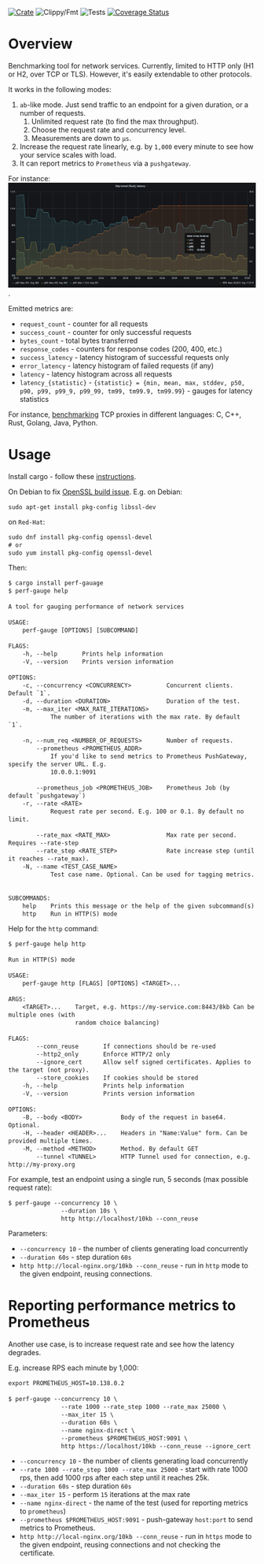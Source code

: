 [![Crate](https://img.shields.io/crates/v/perf-gauge.svg)](https://crates.io/crates/perf-gauge)
![Clippy/Fmt](https://github.com/xnuter/perf-gauge/workflows/Clippy/Fmt/badge.svg)
![Tests](https://github.com/xnuter/perf-gauge/workflows/Tests/badge.svg)
[![Coverage Status](https://coveralls.io/repos/github/xnuter/perf-gauge/badge.svg?branch=main)](https://coveralls.io/github/xnuter/perf-gauge?branch=main)

Overview
========

Benchmarking tool for network services. Currently, limited to HTTP only (H1 or H2, over TCP or TLS).
However, it's easily extendable to other protocols.

It works in the following modes:

1. `ab`-like mode. Just send traffic to an endpoint for a given duration, or a number of requests. 
   1. Unlimited request rate (to find the max throughput).
   1. Choose the request rate and concurrency level.
   1. Measurements are down to `µs`.
1. Increase the request rate linearly, e.g. by `1,000` every minute to see how your service scales with load.
1. It can report metrics to `Prometheus` via a `pushgateway`.

For instance: ![](./examples/prom/http-tunnel-rust-latency.png).

Emitted metrics are:
* `request_count` - counter for all requests
* `success_count` - counter for only successful requests
* `bytes_count` - total bytes transferred
* `response_codes` - counters for response codes (200, 400, etc.)
* `success_latency` - latency histogram of successful requests only
* `error_latency` - latency histogram of failed requests (if any)
* `latency` - latency histogram across all requests
* `latency_{statistic}` - `{statistic} = {min, mean, max, stddev, p50, p90, p99, p99_9, p99_99, tm99, tm99.9, tm99.99}` - gauges for latency statistics

For instance, [benchmarking](https://github.com/xnuter/perf-gauge/wiki/Benchmarking-TCP-Proxies-written-in-different-languages:-C,-CPP,-Rust,-Golang,-Java,-Python) TCP proxies in different languages: C, C++, Rust, Golang, Java, Python.

Usage
======

Install cargo - follow these [instructions](https://doc.rust-lang.org/cargo/getting-started/installation.html).

On Debian to fix [OpenSSL build issue](https://docs.rs/openssl/0.10.30/openssl/). E.g. on Debian:

```
sudo apt-get install pkg-config libssl-dev
```

on `Red-Hat`:
```
sudo dnf install pkg-config openssl-devel
# or
sudo yum install pkg-config openssl-devel
```

Then:
```
$ cargo install perf-gauage
$ perf-gauge help 

A tool for gauging performance of network services

USAGE:
    perf-gauge [OPTIONS] [SUBCOMMAND]

FLAGS:
    -h, --help       Prints help information
    -V, --version    Prints version information

OPTIONS:
    -c, --concurrency <CONCURRENCY>          Concurrent clients. Default `1`.
    -d, --duration <DURATION>                Duration of the test.
    -m, --max_iter <MAX_RATE_ITERATIONS>
            The number of iterations with the max rate. By default `1`.

    -n, --num_req <NUMBER_OF_REQUESTS>       Number of requests.
        --prometheus <PROMETHEUS_ADDR>
            If you'd like to send metrics to Prometheus PushGateway, specify the server URL. E.g.
            10.0.0.1:9091

        --prometheus_job <PROMETHEUS_JOB>    Prometheus Job (by default `pushgateway`)
    -r, --rate <RATE>
            Request rate per second. E.g. 100 or 0.1. By default no limit.

        --rate_max <RATE_MAX>                Max rate per second. Requires --rate-step
        --rate_step <RATE_STEP>              Rate increase step (until it reaches --rate_max).
    -N, --name <TEST_CASE_NAME>
            Test case name. Optional. Can be used for tagging metrics.


SUBCOMMANDS:
    help    Prints this message or the help of the given subcommand(s)
    http    Run in HTTP(S) mode
```

Help for the `http` command:

```
$ perf-gauge help http

Run in HTTP(S) mode

USAGE:
    perf-gauge http [FLAGS] [OPTIONS] <TARGET>...

ARGS:
    <TARGET>...    Target, e.g. https://my-service.com:8443/8kb Can be multiple ones (with
                   random choice balancing)

FLAGS:
        --conn_reuse       If connections should be re-used
        --http2_only       Enforce HTTP/2 only
        --ignore_cert      Allow self signed certificates. Applies to the target (not proxy).
        --store_cookies    If cookies should be stored
    -h, --help             Prints help information
    -V, --version          Prints version information

OPTIONS:
    -B, --body <BODY>           Body of the request in base64. Optional.
    -H, --header <HEADER>...    Headers in "Name:Value" form. Can be provided multiple times.
    -M, --method <METHOD>       Method. By default GET
        --tunnel <TUNNEL>       HTTP Tunnel used for connection, e.g. http://my-proxy.org
```

For example, test an endpoint using a single run, 5 seconds (max possible request rate):

```
$ perf-gauge --concurrency 10 \
               --duration 10s \
               http http://localhost/10kb --conn_reuse
```
  
Parameters:

* `--concurrency 10` - the number of clients generating load concurrently
* `--duration 60s` - step duration `60s`
* `http http://local-nginx.org/10kb --conn_reuse` - run in `http` mode to the given endpoint, reusing connections. 

Reporting performance metrics to Prometheus
===========================================

Another use case, is to increase request rate and see how the latency degrades. 

E.g. increase RPS each minute by 1,000: 

```
export PROMETHEUS_HOST=10.138.0.2

$ perf-gauge --concurrency 10 \
               --rate 1000 --rate_step 1000 --rate_max 25000 \
               --max_iter 15 \
               --duration 60s \
               --name nginx-direct \
               --prometheus $PROMETHEUS_HOST:9091 \
               http https://localhost/10kb --conn_reuse --ignore_cert
```

* `--concurrency 10` - the number of clients generating load concurrently
* `--rate 1000 --rate_step 1000 --rate_max 25000` - start with rate 1000 rps, then add 1000 rps after each step until it reaches 25k.
* `--duration 60s` - step duration `60s`
* `--max_iter 15` - perform `15` iterations at the max rate
* `--name nginx-direct` - the name of the test (used for reporting metrics to `prometheus`)
* `--prometheus $PROMETHEUS_HOST:9091` - push-gateway `host:port` to send metrics to Prometheus.
* `http http://local-nginx.org/10kb --conn_reuse` - run in `https` mode to the given endpoint, reusing connections and not checking the certificate. 

